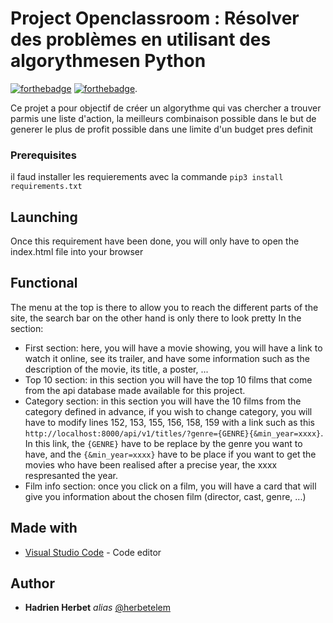 # Project Openclassroom : Résolver des problèmes en utilisant des algorythmesen Python
[![forthebadge](https://forthebadge.com/images/badges/made-with-python.svg)](http://forthebadge.com)  [![forthebadge](https://forthebadge.com/images/badges/built-by-developers.svg)](http://forthebadge.com).

Ce projet a pour objectif de créer un algorythme qui vas chercher a trouver parmis une liste d'action, la meilleurs combinaison possible dans le but de generer le plus de profit possible dans une limite d'un budget pres definit

### Prerequisites

il faud installer les requierements avec la commande ``pip3 install requirements.txt``

## Launching

Once this requirement have been done, you will only have to open the index.html file into your browser


## Functional

The menu at the top is there to allow you to reach the different parts of the site, the search bar on the other hand is only there to look pretty
In the section:
- First section: here, you will have a movie showing, you will have a link to watch it online, see its trailer, and have some information such as the description of the movie, its title, a poster, ...
- Top 10 section: in this section you will have the top 10 films that come from the api database made available for this project.
- Category section: in this section you will have the 10 films from the category defined in advance, if you wish to change category, you will have to modify lines 152, 153, 155, 156, 158, 159 with a link such as this ``http://localhost:8000/api/v1/titles/?genre={GENRE}{&min_year=xxxx}``.
In this link, the ``{GENRE}`` have to be replace by the genre you want to have, and the ``{&min_year=xxxx}`` have to be place if you want to get the movies who have been realised after a precise year, the xxxx respresanted the year.
- Film info section: once you click on a film, you will have a card that will give you information about the chosen film (director, cast, genre, ...)


## Made with

* [Visual Studio Code](https://code.visualstudio.com/) - Code editor


## Author

* **Hadrien Herbet** _alias_ [@herbetelem](https://github.com/herbetelem)
